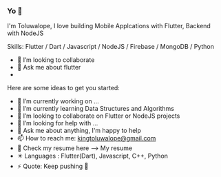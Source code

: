 ### Yo 👋

I'm Toluwalope, I love building Mobile Applcations with Flutter, Backend with NodeJS

Skills: Flutter / Dart / Javascript / NodeJS / Firebase / MongoDB /  Python

- 👯 I’m looking to collaborate
- 💬 Ask me about flutter
- 
Here are some ideas to get you started:

- 🔭 I’m currently working on ...
- 🌱 I’m currently learning Data Structures and Algorithms
- 👯 I’m looking to collaborate on Flutter or NodeJS projects
- 🤔 I’m looking for help with ...
- 💬 Ask me about anything, I'm happy to help 
- 📫 How to reach me: kingtoluwalope@gmail.com
- 📄 Check my resume here --> My resume
- ✴️ Languages : Flutter(Dart), Javascript, C++, Python
- ⚡ Quote: Keep pushing 🍷

